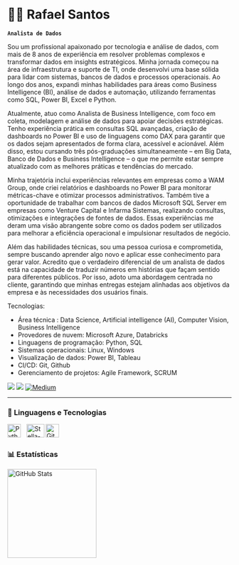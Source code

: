 # 👨‍💻 Rafael Santos

**`Analista de Dados`**

Sou um profissional apaixonado por tecnologia e análise de dados, com mais de 8 anos de experiência em resolver problemas complexos e transformar dados em insights estratégicos. Minha jornada começou na área de infraestrutura e suporte de TI, onde desenvolvi uma base sólida para lidar com sistemas, bancos de dados e processos operacionais. Ao longo dos anos, expandi minhas habilidades para áreas como Business Intelligence (BI), análise de dados e automação, utilizando ferramentas como SQL, Power BI, Excel e Python.

Atualmente, atuo como Analista de Business Intelligence, com foco em coleta, modelagem e análise de dados para apoiar decisões estratégicas. Tenho experiência prática em consultas SQL avançadas, criação de dashboards no Power BI e uso de linguagens como DAX para garantir que os dados sejam apresentados de forma clara, acessível e acionável. Além disso, estou cursando três pós-graduações simultaneamente – em Big Data, Banco de Dados e Business Intelligence – o que me permite estar sempre atualizado com as melhores práticas e tendências do mercado.

Minha trajetória inclui experiências relevantes em empresas como a WAM Group, onde criei relatórios e dashboards no Power BI para monitorar métricas-chave e otimizar processos administrativos. Também tive a oportunidade de trabalhar com bancos de dados Microsoft SQL Server em empresas como Venture Capital e Infarma Sistemas, realizando consultas, otimizações e integrações de fontes de dados. Essas experiências me deram uma visão abrangente sobre como os dados podem ser utilizados para melhorar a eficiência operacional e impulsionar resultados de negócio.

Além das habilidades técnicas, sou uma pessoa curiosa e comprometida, sempre buscando aprender algo novo e aplicar esse conhecimento para gerar valor. Acredito que o verdadeiro diferencial de um analista de dados está na capacidade de traduzir números em histórias que façam sentido para diferentes públicos. Por isso, adoto uma abordagem centrada no cliente, garantindo que minhas entregas estejam alinhadas aos objetivos da empresa e às necessidades dos usuários finais.

Tecnologias:
- Área técnica : Data Science, Artificial intelligence (AI), Computer Vision, Business Intelligence
- Provedores de nuvem: Microsoft Azure, Databricks
- Linguagens de programação: Python, SQL
- Sistemas operacionais: Linux, Windows
- Visualização de dados: Power BI, Tableau
- CI/CD: Git, Github
- Gerenciamento de projetos: Agile Framework, SCRUM
<div>
  <a href = "mailto:rafael.knothead@gmail.com"><img src="https://img.shields.io/badge/Gmail-D14836?style=for-the-badge&logo=gmail&logoColor=white"></a>
  <a href="https://www.linkedin.com/in/rafaelsantosti" target="_blank"><img src="https://img.shields.io/badge/-LinkedIn-%230077B5?style=for-the-badge&logo=linkedin&logoColor=white" target="_blank"></a>
  <a href = "https://medium.com/@rafael.knothead"><img src="https://img.shields.io/badge/-Medium-%2312100E?style=for-the-badge&logo=medium&logoColor=white" alt="Medium"></a>


---

### 🤖 Linguagens e Tecnologias

  <img align="left" alt="Python" title="Python" width="30px" style="padding-right: 10px;" src="https://cdn.jsdelivr.net/gh/devicons/devicon@latest/icons/python/python-original.svg" />
  <img align="left" alt="Stella-SQL" height="30" width="40" src="https://cdn.jsdelivr.net/gh/devicons/devicon@latest/icons/azuresqldatabase/azuresqldatabase-original.svg" />
  <img align="left" alt="Git" title="Git" width="30px" style="padding-right: 10px;" src="https://cdn.jsdelivr.net/gh/devicons/devicon@latest/icons/git/git-original.svg" /> 

<br/>
<br/>

### 📊 Estatísticas

<p>
  <img 
    align="left" 
    alt="GitHub Stats" 
    height="200" 
    style="padding-right: 10px;" 
    src="https://github-readme-stats.vercel.app/api?username=knotheadmetal&show_icons=true&theme=tokyonight&include_all_commits=true&locale=pt-br" 
  />
